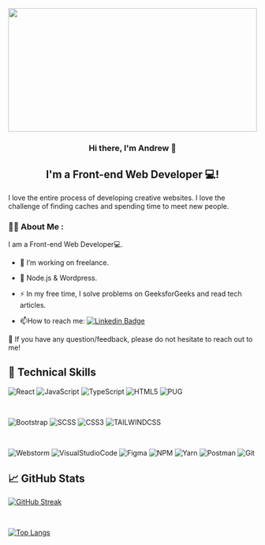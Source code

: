 <img src="https://media.giphy.com/media/AOSwwqVjNZlDO/giphy.gif" width="100%" height="250px" />
<h3 align="center">
Hi there, I'm Andrew 👋
</h3>

<h2 align="center">
I'm a Front-end Web Developer 💻!
</h2> 

I love the entire process of developing creative websites. I love the challenge of finding caches and spending time to meet new people.
</br>

### :man_technologist: About Me :
I am a Front-end Web Developer💻.
- :telescope: I’m working on freelance.

- :seedling: Node.js & Wordpress.

- :zap: In my free time, I solve problems on GeeksforGeeks and read tech articles.

- :mailbox:How to reach me: [![Linkedin Badge](https://img.shields.io/badge/-kakbar-blue?style=flat&logo=Linkedin&logoColor=white)](https://www.linkedin.com/in/andrew-martynkevich-74327a275/)

💬 If you have any question/feedback, please do not hesitate to reach out to me!
</br>
## 💼 Technical Skills

![React](https://img.shields.io/badge/react-%2320232a.svg?style=for-the-badge&logo=react&logoColor=%2361DAFB)
![JavaScript](https://img.shields.io/badge/javascript-%23323330.svg?style=for-the-badge&logo=javascript&logoColor=%23F7DF1E)
![TypeScript](https://img.shields.io/badge/typescript-%23007ACC.svg?style=for-the-badge&logo=typescript&logoColor=white)
![HTML5](https://img.shields.io/badge/html5-%23E34F26.svg?style=for-the-badge&logo=html5&logoColor=white)
![PUG](https://img.shields.io/static/v1?style=for-the-badge&message=Pug&color=A86454&logo=Pug&logoColor=FFFFFF&label=)

</br>

![Bootstrap](https://img.shields.io/badge/bootstrap-%23563D7C.svg?style=for-the-badge&logo=bootstrap&logoColor=white)
![SCSS](https://img.shields.io/static/v1?style=for-the-badge&message=Sass&color=CC6699&logo=Sass&logoColor=FFFFFF&label=)
![CSS3](https://img.shields.io/badge/css3-%231572B6.svg?style=for-the-badge&logo=css3&logoColor=white)
![TAILWINDCSS](https://img.shields.io/static/v1?style=for-the-badge&message=Tailwind+CSS&color=222222&logo=Tailwind+CSS&logoColor=06B6D4&label=)

</br>

![Webstorm](https://img.shields.io/static/v1?style=for-the-badge&message=WebStorm&color=000000&logo=WebStorm&logoColor=FFFFFF&label=)
![VisualStudioCode](https://img.shields.io/static/v1?style=for-the-badge&message=Visual+Studio+Code&color=007ACC&logo=Visual+Studio+Code&logoColor=FFFFFF&label=)
![Figma](https://img.shields.io/badge/figma-%23F24E1E.svg?style=for-the-badge&logo=figma&logoColor=white)
![NPM](https://img.shields.io/badge/NPM-%23000000.svg?style=for-the-badge&logo=npm&logoColor=white)
![Yarn](https://img.shields.io/badge/yarn-%232C8EBB.svg?style=for-the-badge&logo=yarn&logoColor=white)
![Postman](https://img.shields.io/badge/Postman-FF6C37?style=for-the-badge&logo=postman&logoColor=white)
![Git](https://img.shields.io/badge/git-%23F05033.svg?style=for-the-badge&logo=git&logoColor=white)

## 📈 GitHub Stats 
[![GitHub Streak](http://github-readme-streak-stats.herokuapp.com?user=AndrewMarty&theme=dark&background=000000)](https://git.io/streak-stats)

</br>

[![Top Langs](https://github-readme-stats.vercel.app/api/top-langs/?username=AndrewMarty&layout=compact&theme=vision-friendly-dark)](https://github.com/anuraghazra/github-readme-stats)

